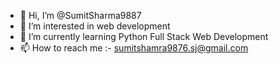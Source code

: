 - 👋 Hi, I’m @SumitSharma9887
- 👀 I’m interested in web development
- 🌱 I’m currently learning Python Full Stack Web Development
- 📫 How to reach me :- sumitshamra9876.sj@gmail.com

<!---
SumitSharma9887/SumitSharma9887 is a ✨ special ✨ repository because its `README.md` (this file) appears on your GitHub profile.
You can click the Preview link to take a look at your changes.
--->
